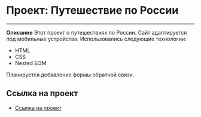 # Проект: Путешествие по России
---------
**Описание**
Этот проект о путешествиях по России. Сайт адаптируется под мобильные устройства.
Использовались следующие технологии:
* HTML
* CSS
* Nested БЭМ

Планируется добавление формы обратной связи.
## Ссылка на проект
* [Ссылка на проект](https://lesjok.github.io/russian-travel/)
